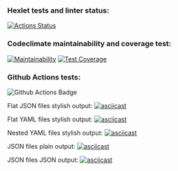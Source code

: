 ### Hexlet tests and linter status:
[![Actions Status](https://github.com/Senya0101/frontend-project-46/actions/workflows/hexlet-check.yml/badge.svg)](https://github.com/Senya0101/frontend-project-46/actions)

### Codeclimate maintainability and coverage test:
[![Maintainability](https://api.codeclimate.com/v1/badges/dd1370e7a35a602a01f9/maintainability)](https://codeclimate.com/github/Senya0101/frontend-project-46/maintainability)
[![Test Coverage](https://api.codeclimate.com/v1/badges/dd1370e7a35a602a01f9/test_coverage)](https://codeclimate.com/github/Senya0101/frontend-project-46/test_coverage)

### Github Actions tests:
![Github Actions Badge](https://github.com/Senya0101/frontend-project-46/actions/workflows/github-actions.yml/badge.svg)

Flat JSON files stylish output:
[![asciicast](https://asciinema.org/a/LCbkxCiv3tEUPsTekiMnJcGn2.svg)](https://asciinema.org/a/LCbkxCiv3tEUPsTekiMnJcGn2)

Flat YAML files stylish output:
[![asciicast](https://asciinema.org/a/6uMfPgGha7R4MmLof9WzDAz5G.svg)](https://asciinema.org/a/6uMfPgGha7R4MmLof9WzDAz5G)

Nested YAML files stylish output:
[![asciicast](https://asciinema.org/a/426wM4FYjdFrx86wnbBwCcwK5.svg)](https://asciinema.org/a/426wM4FYjdFrx86wnbBwCcwK5)

JSON files plain output:
[![asciicast](https://asciinema.org/a/hayXCME4mcTZVhyQg1rhJtpj5.svg)](https://asciinema.org/a/hayXCME4mcTZVhyQg1rhJtpj5)

JSON files JSON output:
[![asciicast](https://asciinema.org/a/F2SImRagxDaNfE2kdGKMtYske.svg)](https://asciinema.org/a/F2SImRagxDaNfE2kdGKMtYske)
